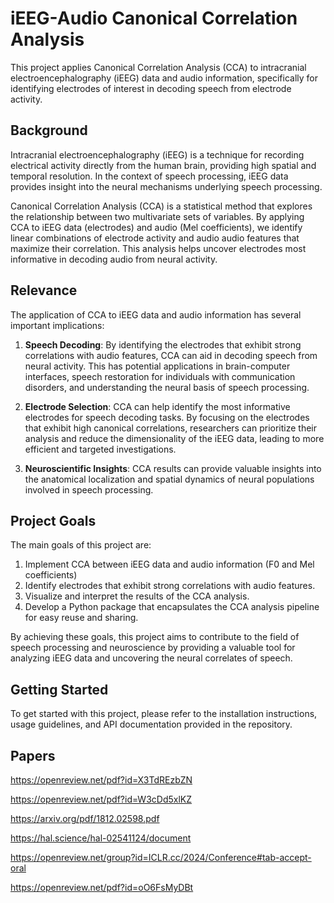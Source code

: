 # iEEG-Audio Canonical Correlation Analysis

This project applies Canonical Correlation Analysis (CCA) to intracranial electroencephalography (iEEG) data and audio information, specifically for identifying electrodes of interest in decoding speech from electrode activity.

## Background

Intracranial electroencephalography (iEEG) is a technique for recording electrical activity directly from the human brain, providing high spatial and temporal resolution. In the context of speech processing, iEEG data provides insight into the neural mechanisms underlying speech processing.

Canonical Correlation Analysis (CCA) is a statistical method that explores the relationship between two multivariate sets of variables. By applying CCA to iEEG data (electrodes) and audio (Mel coefficients), we identify linear combinations of electrode activity and audio audio features that maximize their correlation. This analysis helps uncover electrodes most informative in decoding audio from neural activity.

## Relevance

The application of CCA to iEEG data and audio information has several important implications:

1. **Speech Decoding**: By identifying the electrodes that exhibit strong correlations with audio features, CCA can aid in decoding speech from neural activity. This has potential applications in brain-computer interfaces, speech restoration for individuals with communication disorders, and understanding the neural basis of speech processing.

2. **Electrode Selection**: CCA can help identify the most informative electrodes for speech decoding tasks. By focusing on the electrodes that exhibit high canonical correlations, researchers can prioritize their analysis and reduce the dimensionality of the iEEG data, leading to more efficient and targeted investigations.

3. **Neuroscientific Insights**: CCA results can provide valuable insights into the anatomical localization and spatial dynamics of neural populations involved in speech processing. 

## Project Goals

The main goals of this project are:

1. Implement CCA between iEEG data and audio information (F0 and Mel coefficients) 
2. Identify electrodes that exhibit strong correlations with audio features.
3. Visualize and interpret the results of the CCA analysis.
4. Develop a Python package that encapsulates the CCA analysis pipeline for easy reuse and sharing.

By achieving these goals, this project aims to contribute to the field of speech processing and neuroscience by providing a valuable tool for analyzing iEEG data and uncovering the neural correlates of speech.

## Getting Started

To get started with this project, please refer to the installation instructions, usage guidelines, and API documentation provided in the repository.


## Papers 

https://openreview.net/pdf?id=X3TdREzbZN

https://openreview.net/pdf?id=W3cDd5xlKZ

https://arxiv.org/pdf/1812.02598.pdf

https://hal.science/hal-02541124/document

https://openreview.net/group?id=ICLR.cc/2024/Conference#tab-accept-oral

https://openreview.net/pdf?id=oO6FsMyDBt










